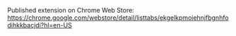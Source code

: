 Published extension on Chrome Web Store:
https://chrome.google.com/webstore/detail/listtabs/ekgelkpmoiehnjfbgnhfodihkkbacjdi?hl=en-US
